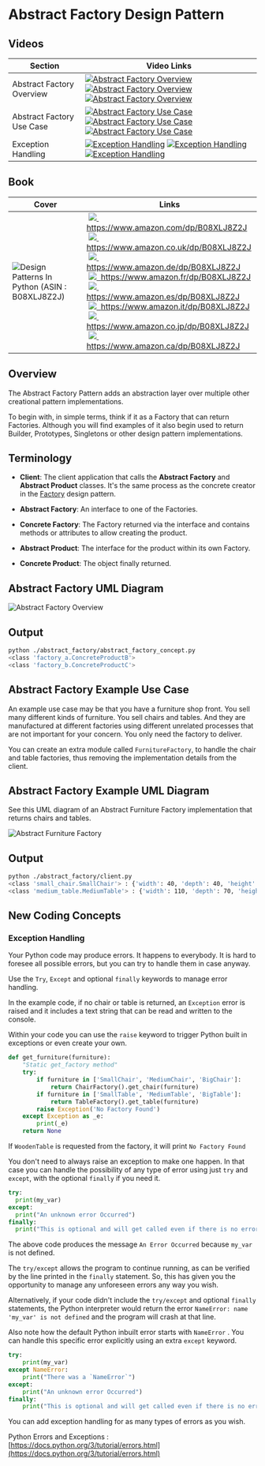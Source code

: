 # Abstract Factory Design Pattern

## Videos

Section | Video Links
-|-
Abstract Factory Overview | <a id="udemyVideoLink" href="https://www.udemy.com/course/design-patterns-in-python/learn/lecture/16396782/?referralCode=7493DBBBF97FF2B0D24D" target="_blank" title="Abstract Factory Overview"><img src="/img/udemy_btn_sm.gif" alt="Abstract Factory Overview"/></a>&nbsp;<a id="ytVideoLink" href="https://youtu.be/eXNLpSQjCzU&list=PLKWUX7aMnlEJzRvCXnwFEdk_WJDNjMDOo" target="_blank" title="Abstract Factory Overview"><img src="/img/yt_btn_sm.gif" alt="Abstract Factory Overview"/></a>&nbsp;<a id="skillShareVideoLink" href="https://skl.sh/34SM2Xg" target="_blank" title="Abstract Factory Overview"><img src="/img/skillshare_btn_sm.gif" alt="Abstract Factory Overview"/></a>
Abstract Factory Use Case | <a id="udemyVideoLink" href="https://www.udemy.com/course/design-patterns-in-python/learn/lecture/25362118/?referralCode=7493DBBBF97FF2B0D24D" target="_blank" title="Abstract Factory Use Case"><img src="/img/udemy_btn_sm.gif" alt="Abstract Factory Use Case"/></a>&nbsp;<a id="ytVideoLink" href="https://youtu.be/H18COAHTdVs&list=PLKWUX7aMnlEJzRvCXnwFEdk_WJDNjMDOo" target="_blank" title="Abstract Factory Use Case"><img src="/img/yt_btn_sm.gif" alt="Abstract Factory Use Case"/></a>&nbsp;<a id="skillShareVideoLink" href="https://skl.sh/34SM2Xg" target="_blank" title="Abstract Factory Use Case"><img src="/img/skillshare_btn_sm.gif" alt="Abstract Factory Use Case"/></a>
Exception Handling | <a id="udemyVideoLink" href="https://www.udemy.com/course/design-patterns-in-python/learn/lecture/25362160/?referralCode=7493DBBBF97FF2B0D24D" target="_blank" title="Exception Handling"><img src="/img/udemy_btn_sm.gif" alt="Exception Handling"/></a>&nbsp;<a id="ytVideoLink" href="https://youtu.be/jOxJSA3sxcQ&list=PLKWUX7aMnlEJzRvCXnwFEdk_WJDNjMDOo" target="_blank" title="Exception Handling"><img src="/img/yt_btn_sm.gif" alt="Exception Handling"/></a>&nbsp;<a id="skillShareVideoLink" href="https://skl.sh/34SM2Xg" target="_blank" title="Exception Handling"><img src="/img/skillshare_btn_sm.gif" alt="Exception Handling"/></a>

## Book 

Cover | Links
-|-
![Design Patterns In Python (ASIN : B08XLJ8Z2J)](/img/design_patterns_in_python_book_125x178.jpg) | &nbsp;<a href="https://www.amazon.com/dp/B08XLJ8Z2J"><img src="/img/flag_us.gif">&nbsp; https://www.amazon.com/dp/B08XLJ8Z2J</a><br/>&nbsp;<a href="https://www.amazon.co.uk/dp/B08XLJ8Z2J"><img src="/img/flag_uk.gif">&nbsp; https://www.amazon.co.uk/dp/B08XLJ8Z2J</a><br/>&nbsp;<a href="https://www.amazon.de/dp/B08XLJ8Z2J"><img src="/img/flag_de.gif">&nbsp; https://www.amazon.de/dp/B08XLJ8Z2J</a><br/>&nbsp;<a href="https://www.amazon.fr/dp/B08XLJ8Z2J"><img src="/img/flag_fr.gif">&nbsp; https://www.amazon.fr/dp/B08XLJ8Z2J</a><br/>&nbsp;<a href="https://www.amazon.es/dp/B08XLJ8Z2J"><img src="/img/flag_es.gif">&nbsp; https://www.amazon.es/dp/B08XLJ8Z2J</a><br/>&nbsp;<a href="https://www.amazon.it/dp/B08XLJ8Z2J"><img src="/img/flag_it.gif">&nbsp; https://www.amazon.it/dp/B08XLJ8Z2J</a><br/>&nbsp;<a href="https://www.amazon.co.jp/dp/B08XLJ8Z2J"><img src="/img/flag_jp.gif">&nbsp; https://www.amazon.co.jp/dp/B08XLJ8Z2J</a><br/>&nbsp;<a href="https://www.amazon.ca/dp/B08XLJ8Z2J"><img src="/img/flag_ca.gif">&nbsp; https://www.amazon.ca/dp/B08XLJ8Z2J</a>

## Overview

The Abstract Factory Pattern adds an abstraction layer over multiple other creational pattern implementations.

To begin with, in simple terms, think if it as a Factory that can return Factories. Although you will find examples of it also begin used to return Builder, Prototypes, Singletons or other design pattern implementations.

## Terminology

* **Client**: The client application that calls the **Abstract Factory** and **Abstract Product** classes. It's the same process as the concrete creator in the [Factory](/factory#terminology) design pattern.

* **Abstract Factory**: An interface to one of the Factories.

* **Concrete Factory**: The Factory returned via the interface and contains methods or attributes to allow creating the product.

* **Abstract Product**: The interface for the product within its own Factory.

* **Concrete Product**: The object finally returned.

## Abstract Factory UML Diagram

![Abstract Factory Overview](/img/abstract_factory_concept.svg)

## Output

``` bash
python ./abstract_factory/abstract_factory_concept.py
<class 'factory_a.ConcreteProductB'>
<class 'factory_b.ConcreteProductC'>
```

## Abstract Factory Example Use Case

An example use case may be that you have a furniture shop front. You sell many different kinds of furniture. You sell chairs and tables. And they are manufactured at different factories using different unrelated processes that are not important for your concern. You only need the factory to deliver.

You can create an extra module called `FurnitureFactory`, to handle the chair and table factories, thus removing the implementation details from the client.

## Abstract Factory Example UML Diagram

See this UML diagram of an Abstract Furniture Factory implementation that returns chairs and tables.

![Abstract Furniture Factory](/img/abstract_furniture_factory.svg)

## Output

``` bash
python ./abstract_factory/client.py
<class 'small_chair.SmallChair'> : {'width': 40, 'depth': 40, 'height': 40}
<class 'medium_table.MediumTable'> : {'width': 110, 'depth': 70, 'height': 60}
```

## New Coding Concepts

### Exception Handling

Your Python code may produce errors. It happens to everybody. It is hard to foresee all possible errors, but you can try to handle them in case anyway.

Use the `Try`, `Except` and optional `finally` keywords to manage error handling.

In the example code, if no chair or table is returned, an `Exception` error is raised and it includes a text string that can be read and written to the console.

Within your code you can use the `raise` keyword to trigger Python built in exceptions or even create your own.

``` python
def get_furniture(furniture):
    "Static get_factory method"
    try:
        if furniture in ['SmallChair', 'MediumChair', 'BigChair']:
            return ChairFactory().get_chair(furniture)
        if furniture in ['SmallTable', 'MediumTable', 'BigTable']:
            return TableFactory().get_table(furniture)
        raise Exception('No Factory Found')
    except Exception as _e:
        print(_e)
    return None
```

If `WoodenTable` is requested from the factory, it will print `No Factory Found`

You don't need to always raise an exception to make one happen. In that case you can handle the possibility of any type of error using just `try` and `except`, with the optional `finally` if you need it.

``` python
try:
  print(my_var)
except:
  print("An unknown error Occurred")
finally:
  print("This is optional and will get called even if there is no error")
```

The above code produces the message `An Error Occurred` because `my_var` is not defined. 

The `try/except` allows the program to continue running, as can be verified by the line printed in the `finally` statement. So, this has given you the opportunity to manage any unforeseen errors any way you wish.

Alternatively, if your code didn't include the `try/except` and optional `finally` statements, the Python interpreter would return the error `NameError: name 'my_var' is not defined` and the program will crash at that line.

Also note how the default Python inbuilt error starts with `NameError` . You can handle this specific error explicitly using an extra `except` keyword.

``` python
try:
    print(my_var)
except NameError:
    print("There was a `NameError`")
except:
    print("An unknown error Occurred")
finally:
    print("This is optional and will get called even if there is no error")

```

You can add exception handling for as many types of errors as you wish.

Python Errors and Exceptions : [https://docs.python.org/3/tutorial/errors.html](https://docs.python.org/3/tutorial/errors.html)


